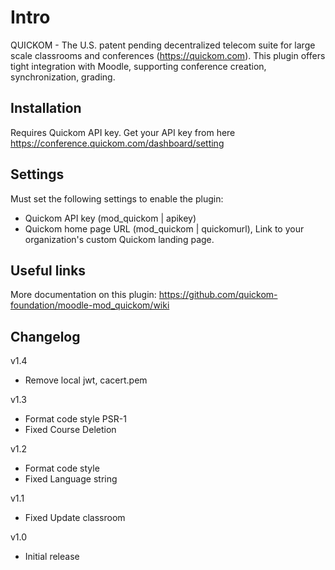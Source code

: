 # Intro

QUICKOM - The U.S. patent pending decentralized telecom suite for large scale classrooms and conferences (https://quickom.com). This plugin offers tight integration with Moodle, supporting conference creation, synchronization, grading.

## Installation

Requires Quickom API key.
Get your API key from here https://conference.quickom.com/dashboard/setting

## Settings

Must set the following settings to enable the plugin:

- Quickom API key (mod_quickom | apikey)
- Quickom home page URL (mod_quickom | quickomurl), Link to your organization's custom Quickom landing page.

## Useful links

More documentation on this plugin: https://github.com/quickom-foundation/moodle-mod_quickom/wiki

## Changelog

v1.4

- Remove local jwt, cacert.pem

v1.3

- Format code style PSR-1
- Fixed Course Deletion

v1.2

- Format code style
- Fixed Language string

v1.1

- Fixed Update classroom

v1.0

- Initial release
